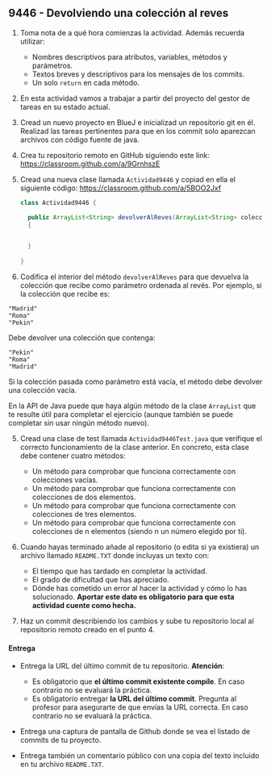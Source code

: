 ## 9446 - Devolviendo una colección al reves

1. Toma nota de a qué hora comienzas la actividad. Además recuerda utilizar:
   * Nombres descriptivos para atributos, variables, métodos y parámetros.
   * Textos breves y descriptivos para los mensajes de los commits.
   * Un solo `return` en cada método.

2. En esta actividad vamos a trabajar a partir del proyecto del gestor de tareas en su estado actual.

3. Cread un nuevo proyecto en BlueJ e inicializad un repositorio git en él. Realizad las tareas pertinentes para que en los commit solo aparezcan archivos con código fuente de java.

4. Crea tu repositorio remoto en GitHub siguiendo este link: https://classroom.github.com/a/9GrnhszE

5. Cread una nueva clase llamada `Actividad9446` y copiad en ella el siguiente código: https://classroom.github.com/a/5BOO2Jxf

      ```java
      class Actividad9446 {
      
        public ArrayList<String> devolverAlReves(ArrayList<String> coleccion) 
        {


        }
          
      }
      ```



4. Codifica el interior del método `devolverAlReves` para que devuelva la colección que recibe como parámetro ordenada al revés. Por ejemplo, si la colección que recibe es:

  ```
  "Madrid"
  "Roma"
  "Pekin"
  ```

  Debe devolver una colección que contenga:

  ```
  "Pekin"
  "Roma"
  "Madrid"
  ```

  Si la colección pasada como parámetro está vacía, el método debe devolver una colección vacía.
  
  En la API de Java puede que haya algún método de la clase `ArrayList` que te resulte útil para completar el ejercicio (aunque también se puede completar sin usar ningún método nuevo).

5. Cread una clase de test llamada `Actividad9446Test.java` que verifique el correcto funcionamiento de la clase anterior. En concreto, esta clase debe contener cuatro métodos:
    - Un método para comprobar que funciona correctamente con colecciones vacías.
    - Un método para comprobar que funciona correctamente con colecciones de dos elementos.
    - Un método para comprobar que funciona correctamente con colecciones de tres elementos.
    - Un método para comprobar que funciona correctamente con colecciones de n elementos (siendo n un número elegido por ti).

5. Cuando hayas terminado añade al repositorio (o edita si ya existiera) un archivo llamado `README.TXT` donde incluyas un texto con:
    - El tiempo que has tardado en completar la actividad.
    - El grado de dificultad que has apreciado.
    - Dónde has cometido un error al hacer la actividad y cómo lo has solucionado. **Aportar este dato es obligatorio para que esta actividad cuente como hecha.**

6. Haz un commit describiendo los cambios y sube tu repositorio local al repositorio remoto creado en el punto 4.

#### Entrega

* Entrega la URL del último commit de tu repositorio. __Atención__: 
  * Es obligatorio que __el último commit existente compile__. En caso contrario no se evaluará la práctica.
  * Es obligatorio entregar __la URL del último commit__. Pregunta al profesor para asegurarte de que envías la URL correcta. En caso contrario no se evaluará la práctica.

* Entrega una captura de pantalla de Github donde se vea el listado de commits de tu proyecto.

* Entrega también un comentario público con una copia del texto incluido en tu archivo `README.TXT`.
